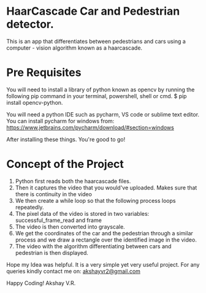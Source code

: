 # HaarCascade Car and Pedestrian detector.

This is an app that differentiates between pedestrians and cars using a computer - vision algorithm known as a haarcascade.

# Pre Requisites

You will need to install a library of python known as opencv by running the following pip command in your terminal, powershell, shell or cmd.
$ pip install opencv-python.

You will need a python IDE such as pycharm, VS code or sublime text editor. You can install pycharm for windows  from:  https://www.jetbrains.com/pycharm/download/#section=windows

After installing these things. You're good to go!

# Concept of the Project

1. Python first reads both the haarcascade files.
2. Then it captures the video that you would've uploaded. Makes sure that there is continuity in the video
3. We then create a while loop so that the following process loops repeatedly.
4. The pixel data of the video is stored in two variables: successful_frame_read and frame
5. The video is then converted into grayscale.
6. We get the coordinates of the car and the pedestrian through a similar process and we draw a rectangle over the identified image in the video.
7. The video with the algorithm differentiating between cars and pedestrian is then displayed.

Hope my Idea was helpful. It is a very simple yet very useful project. For any queries kindly contact me on: akshayvr2@gmail.com


Happy Coding!
Akshay V.R.
